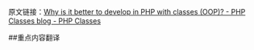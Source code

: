 原文链接：[Why is it better to develop in PHP with classes (OOP)? - PHP Classes blog - PHP Classes](http://www.phpclasses.org/blog/post/178-Why-is-it-better-to-develop-in-PHP-with-classes-OOP.html)

##重点内容翻译

